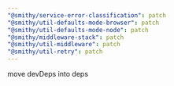 ```yaml
---
"@smithy/service-error-classification": patch
"@smithy/util-defaults-mode-browser": patch
"@smithy/util-defaults-mode-node": patch
"@smithy/middleware-stack": patch
"@smithy/util-middleware": patch
"@smithy/util-retry": patch
---
```


move devDeps into deps
